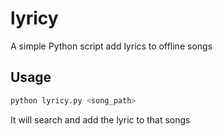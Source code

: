 # lyricy

A simple Python script add lyrics to offline songs

## Usage

```bash
python lyricy.py <song_path>
```

It will search and add the lyric to that songs
